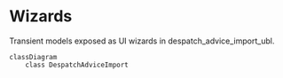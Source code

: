 # Wizards

Transient models exposed as UI wizards in despatch_advice_import_ubl.

```mermaid
classDiagram
    class DespatchAdviceImport
```

